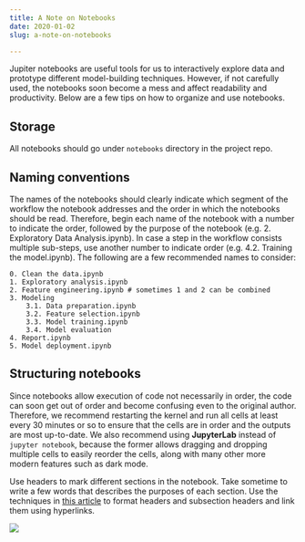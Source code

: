 ```yaml
---
title: A Note on Notebooks
date: 2020-01-02
slug: a-note-on-notebooks

---
```


Jupiter notebooks are useful tools for us to interactively explore data and prototype different model-building techniques. However, if not carefully used, the notebooks soon become a mess and affect readability and productivity. Below are a few tips on how to organize and use notebooks.

## Storage

All notebooks should go under `notebooks` directory in the project repo.

## Naming conventions

The names of the notebooks should clearly indicate which segment of the workflow the notebook addresses and the order in which the notebooks should be read. Therefore, begin each name of the notebook with a number to indicate the order, followed by the purpose of the notebook (e.g. 2. Exploratory Data Analysis.ipynb). In case a step in the workflow consists multiple sub-steps, use another number to indicate order (e.g. 4.2. Training the model.ipynb). The following are a few recommended names to consider:

```
0. Clean the data.ipynb
1. Exploratory analysis.ipynb
2. Feature engineering.ipynb # sometimes 1 and 2 can be combined
3. Modeling
    3.1. Data preparation.ipynb
    3.2. Feature selection.ipynb
    3.3. Model training.ipynb
    3.4. Model evaluation
4. Report.ipynb
5. Model deployment.ipynb
```

## Structuring notebooks

Since notebooks allow execution of code not necessarily in order, the code can soon get out of order and become confusing even to the original author. Therefore, we recommend restarting the kernel and run all cells at least every 30 minutes or so to ensure that the cells are in order and the outputs are most up-to-date. We also recommend using **JupyterLab** instead of `jupyter notebook`, because the former allows dragging and dropping multiple cells to easily reorder the cells, along with many other more modern features such as dark mode.

Use headers to mark different sections in the notebook. Take sometime to write a few words that describes the purposes of each section. Use the techniques in [this article](https://medium.com/@dsteffan96/basic-jupyer-notebook-organization-with-html-6756442a2c31) to format headers and subsection headers and link them using hyperlinks.

![](https://miro.medium.com/max/4128/1*4xygHD1UkjjY289FBh-aDw.png)